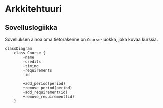 # Arkkitehtuuri

## Sovelluslogiikka

Sovelluksen ainoa oma tietorakenne on `Course`-luokka, joka kuvaa kurssia.

```mermaid
classDiagram
    class Course {
        -name
        -credits
        -timing
        -requirements
        -id
        
        +add_period(period)
        +remove_period(period)
        +add_requirement(id)
        +remove_requirement(id)
    }
```
